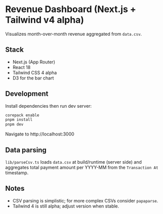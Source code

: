 # Revenue Dashboard (Next.js + Tailwind v4 alpha)

Visualizes month-over-month revenue aggregated from `data.csv`.

## Stack
- Next.js (App Router)
- React 18
- Tailwind CSS 4 alpha
- D3 for the bar chart

## Development
Install dependencies then run dev server:

```bash
corepack enable
pnpm install
pnpm dev
```

Navigate to http://localhost:3000

## Data parsing
`lib/parseCsv.ts` loads `data.csv` at build/runtime (server side) and aggregates total payment amount per YYYY-MM from the `Transaction At` timestamp.

## Notes
- CSV parsing is simplistic; for more complex CSVs consider `papaparse`.
- Tailwind 4 is still alpha; adjust version when stable.

